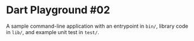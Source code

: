 # Dart Playground #02
A sample command-line application with an entrypoint in `bin/`, library code
in `lib/`, and example unit test in `test/`.

